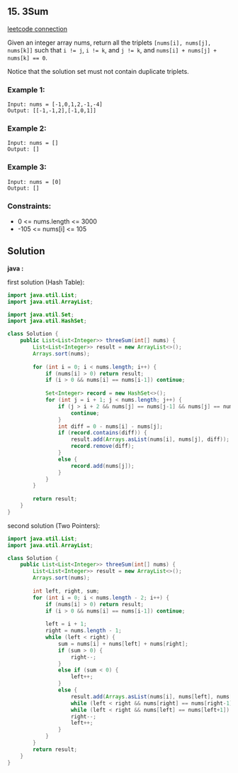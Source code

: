 ## 15. 3Sum

[leetcode connection](https://leetcode.com/problems/3sum/)

Given an integer array nums, return all the triplets `[nums[i], nums[j], nums[k]]` such that `i != j`, `i != k`, and `j != k`, and `nums[i] + nums[j] + nums[k] == 0`.

Notice that the solution set must not contain duplicate triplets.

### Example 1:
```
Input: nums = [-1,0,1,2,-1,-4]
Output: [[-1,-1,2],[-1,0,1]]
```

### Example 2:
```
Input: nums = []
Output: []
```

### Example 3:
```
Input: nums = [0]
Output: []
```

### Constraints:

* 0 <= nums.length <= 3000
* -105 <= nums[i] <= 105

## Solution

**java :**

first solution (Hash Table):
```java
import java.util.List;
import java.util.ArrayList;

import java.util.Set;
import java.util.HashSet;

class Solution {
    public List<List<Integer>> threeSum(int[] nums) {
        List<List<Integer>> result = new ArrayList<>();
        Arrays.sort(nums);
        
        for (int i = 0; i < nums.length; i++) {
            if (nums[i] > 0) return result;
            if (i > 0 && nums[i] == nums[i-1]) continue;
            
            Set<Integer> record = new HashSet<>();
            for (int j = i + 1; j < nums.length; j++) {
                if (j > i + 2 && nums[j] == nums[j-1] && nums[j] == nums[j-2]) {
                    continue;
                }
                int diff = 0 - nums[i] - nums[j];
                if (record.contains(diff)) {
                    result.add(Arrays.asList(nums[i], nums[j], diff));
                    record.remove(diff);
                }
                else {
                    record.add(nums[j]);
                }
            }
        }
        
        return result;
    }
}
```

second solution (Two Pointers):
```java
import java.util.List;
import java.util.ArrayList;

class Solution {
    public List<List<Integer>> threeSum(int[] nums) {
        List<List<Integer>> result = new ArrayList<>();
        Arrays.sort(nums);
        
        int left, right, sum;
        for (int i = 0; i < nums.length - 2; i++) {
            if (nums[i] > 0) return result;
            if (i > 0 && nums[i] == nums[i-1]) continue;
            
            left = i + 1;
            right = nums.length - 1;
            while (left < right) {
                sum = nums[i] + nums[left] + nums[right];
                if (sum > 0) {
                    right--;
                }
                else if (sum < 0) {
                    left++;
                }
                else {
                    result.add(Arrays.asList(nums[i], nums[left], nums[right]));
                    while (left < right && nums[right] == nums[right-1]) right--;
                    while (left < right && nums[left] == nums[left+1]) left++;
                    right--;
                    left++;
                }
            }
        }
        return result;
    }
}
```